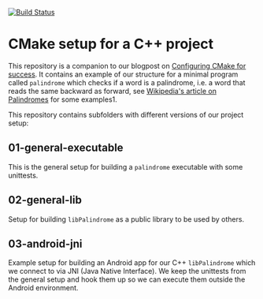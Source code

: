 [![Build Status](https://travis-ci.org/edumentab/cpp-project-example.svg?branch=master)](https://travis-ci.org/edumentab/cpp-project-example)

# CMake setup for a C++ project

This repository is a companion to our blogpost on 
[Configuring CMake for success](https://edument.se/en/news/configuring-cmake-for-success). It
contains an example of our structure for a minimal program called `palindrome` which checks if a
word is a palindrome, i.e. a word that reads the same backward as forward,
see [Wikipedia's article on Palindromes](https://en.wikipedia.org/wiki/Palindrome) for some examples1.

This repository contains subfolders with different versions of our project setup:

## 01-general-executable

This is the general setup for building a `palindrome` executable with some unittests.

## 02-general-lib

Setup for building `libPalindrome` as a public library to be used by others.

## 03-android-jni

Example setup for building an Android app for our C++ `libPalindrome` which we connect to via JNI
(Java Native Interface). We keep the unittests from the general setup and hook them up so we can
execute them outside the Android environment.
